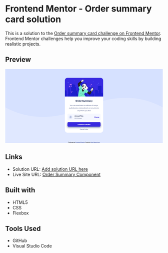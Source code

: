 # Frontend Mentor - Order summary card solution

This is a solution to the [Order summary card challenge on Frontend Mentor](https://www.frontendmentor.io/challenges/order-summary-component-QlPmajDUj). Frontend Mentor challenges help you improve your coding skills by building realistic projects.

## Preview

![](./images/screenshot.png)

## Links

- Solution URL: [Add solution URL here](https://your-solution-url.com)
- Live Site URL: [Order Summary Component](https://devtetra.github.io/qr_code/)

## Built with

- HTML5
- CSS
- Flexbox

## Tools Used

- GitHub
- Visual Studio Code
